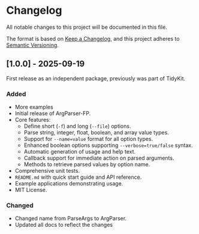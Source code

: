 # Changelog

All notable changes to this project will be documented in this file.

The format is based on [Keep a Changelog](https://keepachangelog.com/en/1.0.0/),
and this project adheres to [Semantic Versioning](https://semver.org/spec/v2.0.0.html).


## [1.0.0] - 2025-09-19

First release as an independent package, previously was part of TidyKit.

### Added

- More examples
- Initial release of ArgParser-FP.
- Core features:
  - Define short (`-f`) and long (`--file`) options.
  - Parse string, integer, float, boolean, and array value types.
  - Support for `--name=value` format for all option types.
  - Enhanced boolean options supporting `--verbose=true/false` syntax.
  - Automatic generation of usage and help text.
  - Callback support for immediate action on parsed arguments.
  - Methods to retrieve parsed values by option name.
- Comprehensive unit tests.
- `README.md` with quick start guide and API reference.
- Example applications demonstrating usage.
- MIT License.

### Changed

- Changed name from ParseArgs to ArgParser.
- Updated all docs to reflect the changes